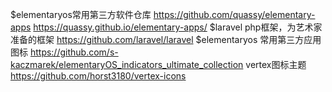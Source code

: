 $elementaryos常用第三方软件仓库
https://github.com/quassy/elementary-apps
https://quassy.github.io/elementary-apps/
$laravel php框架，为艺术家准备的框架
https://github.com/laravel/laravel
$elementaryos 常用第三方应用图标
https://github.com/s-kaczmarek/elementaryOS_indicators_ultimate_collection
vertex图标主题
https://github.com/horst3180/vertex-icons

